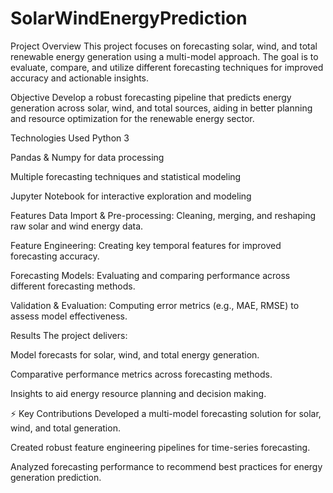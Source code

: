 # SolarWindEnergyPrediction
Project Overview
This project focuses on forecasting solar, wind, and total renewable energy generation using a multi-model approach. The goal is to evaluate, compare, and utilize different forecasting techniques for improved accuracy and actionable insights.

Objective
Develop a robust forecasting pipeline that predicts energy generation across solar, wind, and total sources, aiding in better planning and resource optimization for the renewable energy sector.

Technologies Used
Python 3

Pandas & Numpy for data processing

Multiple forecasting techniques and statistical modeling

Jupyter Notebook for interactive exploration and modeling

Features
Data Import & Pre-processing: Cleaning, merging, and reshaping raw solar and wind energy data.

Feature Engineering: Creating key temporal features for improved forecasting accuracy.

Forecasting Models: Evaluating and comparing performance across different forecasting methods.

Validation & Evaluation: Computing error metrics (e.g., MAE, RMSE) to assess model effectiveness.

Results
The project delivers:

Model forecasts for solar, wind, and total energy generation.

Comparative performance metrics across forecasting methods.

Insights to aid energy resource planning and decision making.

⚡️ Key Contributions
Developed a multi-model forecasting solution for solar, wind, and total generation.

Created robust feature engineering pipelines for time-series forecasting.

Analyzed forecasting performance to recommend best practices for energy generation prediction.
